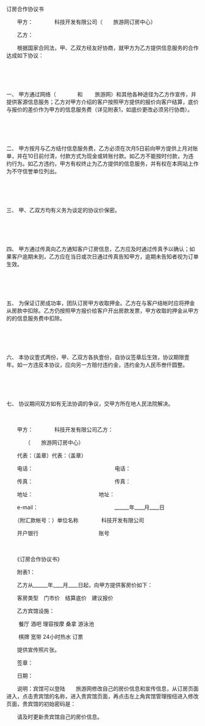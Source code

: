 



订房合作协议书



 

　　甲方：　　　　科技开发有限公司（　　旅游网订房中心）

　　乙方：　　

　　根据国家合同法，甲、乙双方经友好协商，就甲方为乙方提供信息服务的合作达成如下协议：

　　

　　

一、
甲方通过网络（　　　　和　　 旅游网）和其他各种途径为乙方作宣传，并提供客源信息服务；乙方对甲方介绍的客户按照甲方提供的报价向客户结算，底价与报价的差价作为甲方的信息服务费（详见附表1，如底价更改必须另行协商）。

　　

　　

二、
甲方按月与乙方结付信息服务费，乙方必须在次月5日前向甲方提供上月对账单，并在10日前付清，付款方式为现金或转账付款。如乙方不能按时付款，为违约行为。如乙方违约，甲方有权终止为乙方提供的信息服务，并有权在本网站上作为不守信誉单位列出。

　　

　　

三、
甲、乙双方均有义务为谈定的协议价保密。

　　

　　

四、
甲方通过传真向乙方通知客户订房信息，乙方应及时通过传真予以确认；如果客户逾期未到，乙方应在当日或次日通过传真告知甲方，逾期未告知者视为订单生效。

　　

　　

五、
为保证订房成功率，团队订房甲方收取押金。乙方在与客户结帐时应将押金从房款中扣除。乙方仍按照甲方报价给客户开出房款发票，甲方收取的押金从甲方的的信息服务费中扣除。

　　

　　

六、
本协议壹式两份，甲、乙双方各执壹份，自协议签章后生效，协议期限壹年。如一方违反本协议，应向另一方赔付违约金，违约金为人民币叁仟圆整。

　　

　　

七、
协议期间双方如有无法协调的争议，交甲方所在地人民法院解决。　

　　　

　　甲方：　　　　科技开发有限公司乙方：

　　　　（　　旅游网订房中心）

　　代表：（盖章）代表：（盖章）　　

　　电话：　　　　　　　　　　　　　　　 电话：

　　传真：　　　　　　　　　　　　　　　 传真：

　　地址：　　　　　　　　　　　　 地址：

　　e-mail：　　　　　　　　　　　　　　 ______年____月____日

　　（附汇款帐号：）单位名称　　　　 科技开发有限公司

　　开户银行　　　　　　　　　　　 账号　　

　　

　　《订房合作协议书》

　　附表1：

　　乙方从______年____月____日起，向甲方提供客房价如下：　　

　　客房类型　门市价　结算底价　建议报价　　

　　乙方宾馆设施：

　　 餐厅 酒吧 理容按摩 桑拿 游泳池

　　 棋牌 宽带 24小时热水 订票

　　提供宣传照片张。

　　签章：

　　日期：　　

　　说明：宾馆可以登陆　　旅游网修改自己的房价信息和宣传信息，从订房页面进入，点击贵宾馆的名称，进入贵宾馆页面，再点击左上角宾馆管理按纽进入修改页面，贵宾馆的初始密码是：

　　请及时更新贵宾馆自己的房价信息。